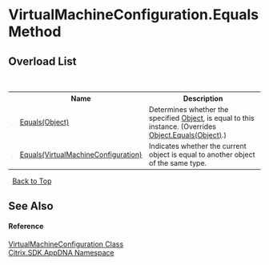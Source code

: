 # VirtualMachineConfiguration.Equals Method 
 


## Overload List
&nbsp;<table><tr><th></th><th>Name</th><th>Description</th></tr><tr><td>![Public method](media/pubmethod.gif "Public method")</td><td><a href="fceb5cb4-877e-0723-cffd-42d5f000677c">Equals(Object)</a></td><td>
Determines whether the specified <a href="http://msdn2.microsoft.com/en-us/library/e5kfa45b" target="_blank">Object</a>, is equal to this instance.
 (Overrides <a href="http://msdn2.microsoft.com/en-us/library/bsc2ak47" target="_blank">Object.Equals(Object)</a>.)</td></tr><tr><td>![Public method](media/pubmethod.gif "Public method")</td><td><a href="34fe71f3-35ec-576e-b223-cc99dfb7420f">Equals(VirtualMachineConfiguration)</a></td><td>
Indicates whether the current object is equal to another object of the same type.</td></tr></table>&nbsp;
<a href="#virtualmachineconfiguration.equals-method">Back to Top</a>

## See Also


#### Reference
<a href="754eec9f-6762-6e91-8c11-53eb67bc96ed">VirtualMachineConfiguration Class</a><br /><a href="fe2d265b-410b-8b11-1eb4-a790e0b062bf">Citrix.SDK.AppDNA Namespace</a><br />